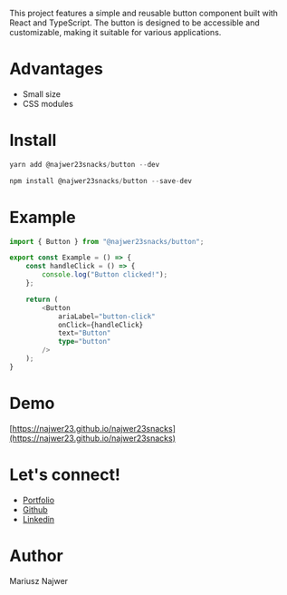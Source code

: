 This project features a simple and reusable button component built with React and TypeScript. The button is designed to be accessible and customizable, making it suitable for various applications.

# Advantages

- Small size
- CSS modules

# Install

```js
yarn add @najwer23snacks/button --dev
```

```js
npm install @najwer23snacks/button --save-dev
```

# Example

```typescript
import { Button } from "@najwer23snacks/button";

export const Example = () => {
    const handleClick = () => {
        console.log("Button clicked!");
    };

    return (
        <Button
            ariaLabel="button-click"
            onClick={handleClick}
            text="Button"
            type="button"
        />
    );
}
```

# Demo

[https://najwer23.github.io/najwer23snacks](https://najwer23.github.io/najwer23snacks)

# Let's connect!

- [Portfolio](https://najwer23.github.io/)
- [Github](https://github.com/najwer23)
- [Linkedin](https://www.linkedin.com/in/najwer23/)

# Author

Mariusz Najwer
